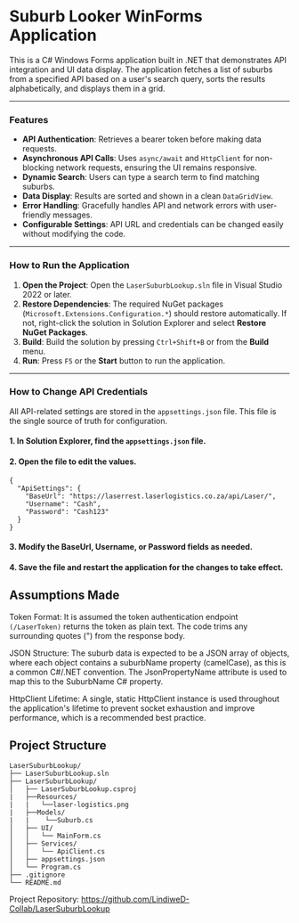 # Suburb Looker WinForms Application

This is a C# Windows Forms application built in .NET that demonstrates API integration and UI data display. The application fetches a list of suburbs from a specified API based on a user's search query, sorts the results alphabetically, and displays them in a grid.

---

### Features

- **API Authentication**: Retrieves a bearer token before making data requests.
- **Asynchronous API Calls**: Uses `async/await` and `HttpClient` for non-blocking network requests, ensuring the UI remains responsive.
- **Dynamic Search**: Users can type a search term to find matching suburbs.
- **Data Display**: Results are sorted and shown in a clean `DataGridView`.
- **Error Handling**: Gracefully handles API and network errors with user-friendly messages.
- **Configurable Settings**: API URL and credentials can be changed easily without modifying the code.

---

### How to Run the Application

1. **Open the Project**: Open the `LaserSuburbLookup.sln` file in Visual Studio 2022 or later.
2. **Restore Dependencies**: The required NuGet packages (`Microsoft.Extensions.Configuration.*`) should restore automatically. If not, right-click the solution in Solution Explorer and select **Restore NuGet Packages**.
3. **Build**: Build the solution by pressing `Ctrl+Shift+B` or from the **Build** menu.
4. **Run**: Press `F5` or the **Start** button to run the application.

---

### How to Change API Credentials

All API-related settings are stored in the `appsettings.json` file. This file is the single source of truth for configuration.

#### 1. In Solution Explorer, find the `appsettings.json` file.
#### 2. Open the file to edit the values.

```
{
  "ApiSettings": {
    "BaseUrl": "https://laserrest.laserlogistics.co.za/api/Laser/",
    "Username": "Cash",
    "Password": "Cash123"
  }
}
```
#### 3. Modify the BaseUrl, Username, or Password fields as needed.

#### 4. Save the file and restart the application for the changes to take effect.

## Assumptions Made
Token Format: It is assumed the token authentication endpoint `(/LaserToken)` returns the token as plain text. The code trims any surrounding quotes (") from the response body.

JSON Structure: The suburb data is expected to be a JSON array of objects, where each object contains a suburbName property (camelCase), as this is a common C#/.NET convention. The JsonPropertyName attribute is used to map this to the SuburbName C# property.

HttpClient Lifetime: A single, static HttpClient instance is used throughout the application's lifetime to prevent socket exhaustion and improve performance, which is a recommended best practice.

## Project Structure
```
LaserSuburbLookup/
├── LaserSuburbLookup.sln
├── LaserSuburbLookup/
│   ├── LaserSuburbLookup.csproj
|   ├──Resources/
|   |   └──laser-logistics.png
|   ├──Models/
|   |    └──Suburb.cs
│   ├── UI/
│   │   └── MainForm.cs
│   ├── Services/
│   │   └── ApiClient.cs
│   ├── appsettings.json
│   └── Program.cs
├── .gitignore
└── README.md
```
Project Repository: https://github.com/LindiweD-Collab/LaserSuburbLookup

